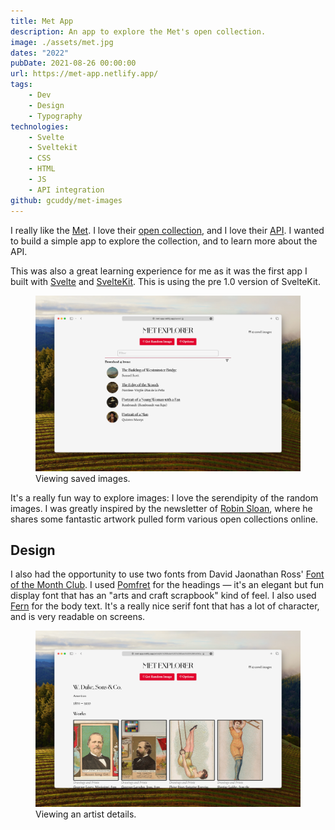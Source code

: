 ```yaml
---
title: Met App
description: An app to explore the Met's open collection.
image: ./assets/met.jpg
dates: "2022"
pubDate: 2021-08-26 00:00:00
url: https://met-app.netlify.app/
tags:
    - Dev
    - Design
    - Typography
technologies:
    - Svelte
    - Sveltekit
    - CSS
    - HTML
    - JS
    - API integration
github: gcuddy/met-images
---
```


I really like the [Met](https://www.metmuseum.org/). I love their [open collection](https://www.metmuseum.org/art/collection), and I love their [API](https://metmuseum.github.io/). I wanted to build a simple app to explore the collection, and to learn more about the API.

This was also a great learning experience for me as it was the first app I built with [Svelte](https://svelte.dev/) and [SvelteKit](https://kit.svelte.dev/). This is using the pre 1.0 version of SvelteKit.

<figure>
    <img src="./assets/met-saved.jpg" alt="Met App screenshot" />
    <figcaption>Viewing saved images.</figcaption>
</figure>

It's a really fun way to explore images: I love the serendipity of the random images. I was greatly inspired by the newsletter of [Robin Sloan](https://www.robinsloan.com/), where he shares some fantastic artwork pulled form various open collections online.

## Design

I also had the opportunity to use two fonts from David Jaonathan Ross' [Font of the Month Club](https://djr.com/fotm/). I used [Pomfret](https://djr.com/notes/pomfret-font-of-the-month) for the headings — it's an elegant but fun display font that has an "arts and craft scrapbook" kind of feel. I also used [Fern](https://djr.com/fern) for the body text. It's a really nice serif font that has a lot of character, and is very readable on screens.

<figure>
    <img src="./assets/met-detail.jpg" alt="Met App detail showing the work of W. Duke, Sons & Co" />
    <figcaption>Viewing an artist details.</figcaption>
</figure>
